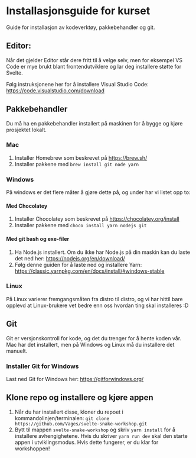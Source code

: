# Installasjonsguide for kurset
Guide for installasjon av kodeverktøy, pakkebehandler og git.

## Editor:
Når det gjelder Editor står dere fritt til å velge selv, men for eksempel VS Code er mye brukt blant frontendutviklere og lar deg installere støtte for Svelte.

Følg instruksjonene her for å installere Visual Studio Code: https://code.visualstudio.com/download

## Pakkebehandler
Du må ha en pakkebehandler installert på maskinen for å bygge og kjøre prosjektet lokalt. 

### Mac
1. Installer Homebrew som beskrevet på https://brew.sh/
2. Installer pakkene med `brew install git node yarn`

### Windows
På windows er det flere måter å gjøre dette på, og under har vi listet opp to:

#### Med Chocolatey
1. Installer Chocolatey som beskrevet på https://chocolatey.org/install
2. Installer pakkene med `choco install yarn nodejs git`

#### Med git bash og exe-filer
1. Ha Node.js installert. Om du ikke har Node.js på din maskin kan du laste det ned her: https://nodejs.org/en/download/
2. Følg denne guiden for å laste ned og installere Yarn: https://classic.yarnpkg.com/en/docs/install/#windows-stable

### Linux
På Linux varierer fremgangsmåten fra distro til distro, og vi har hittil bare opplevd at Linux-brukere vet bedre enn oss hvordan ting skal installeres :D

## Git
Git er versjonskontroll for kode, og det du trenger for å hente koden vår. Mac har det installert, men på Windows og Linux må du installere det manuelt.

### Installer Git for Windows
Last ned Git for Windows her: https://gitforwindows.org/

## Klone repo og installere og kjøre appen
1. Når du har installert disse, kloner du repoet i kommandolinjen/terminalen:
`git clone https://github.com/Vages/svelte-snake-workshop.git`
2. Bytt til mappen `svelte-snake-workshop` og skriv `yarn install` for å installere avhengighetene. Hvis du skriver `yarn run dev` skal den starte appen i utviklingsmodus. Hvis dette fungerer, er du klar for workshoppen!
